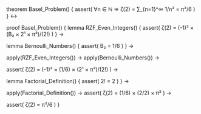theorem Basel_Problem() {
  assert(
    ∀n ∈ ℕ ⇒ ζ(2) = ∑_{n=1}^∞ 1/n² = π²/6
  )
} ↔

proof Basel_Problem() {
  lemma RZF_Even_Integers() {
    assert(
      ζ(2) = (-1)² × (B₂ × 2¹ × π²)/(2!)
    )
  } →
  
  lemma Bernoulli_Numbers() {
    assert(
      B₂ = 1/6
    )
  } →
  
  apply(RZF_Even_Integers()) →
  apply(Bernoulli_Numbers()) →
  
  assert(
    ζ(2) = (-1)² × (1/6) × (2¹ × π²)/(2!)
  ) →
  
  lemma Factorial_Definition() {
    assert(
      2! = 2
    )
  } →
  
  apply(Factorial_Definition()) →
  assert(
    ζ(2) = (1/6) × (2/2) × π²
  ) →
  
  assert(
    ζ(2) = π²/6
  )
}